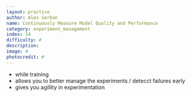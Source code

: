 ```yaml
---
layout: practice
author: Alex Serban
name: Continuously Measure Model Quality and Performance
category: experiment_management
index: 14
difficulty: #
description:
image: #
photocredit: #
---
```



- while training
- allows you to better manage the experiments / detecct failures early
- gives you agillity in experimentation